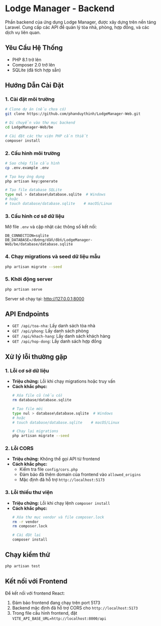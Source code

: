 # Lodge Manager - Backend

Phần backend của ứng dụng Lodge Manager, được xây dựng trên nền tảng Laravel. Cung cấp các API để quản lý tòa nhà, phòng, hợp đồng, và các dịch vụ liên quan.

## Yêu Cầu Hệ Thống

- PHP 8.1 trở lên
- Composer 2.0 trở lên
- SQLite (đã tích hợp sẵn)

## Hướng Dẫn Cài Đặt

### 1. Cài đặt môi trường

```bash
# Clone dự án (nếu chưa có)
git clone https://github.com/phanduythinh/LodgeManager-Web.git

# Di chuyển vào thư mục backend
cd LodgeManager-Web/be

# Cài đặt các thư viện PHP cần thiết
composer install
```

### 2. Cấu hình môi trường

```bash
# Sao chép file cấu hình
cp .env.example .env

# Tạo key ứng dụng
php artisan key:generate

# Tạo file database SQLite
type nul > database\database.sqlite  # Windows
# hoặc
# touch database/database.sqlite    # macOS/Linux
```

### 3. Cấu hình cơ sở dữ liệu

Mở file `.env` và cập nhật các thông số kết nối:

```
DB_CONNECTION=sqlite
DB_DATABASE=/đường/dẫn/đến/LodgeManager-Web/be/database/database.sqlite
```

### 4. Chạy migrations và seed dữ liệu mẫu

```bash
php artisan migrate --seed
```

### 5. Khởi động server

```bash
php artisan serve
```

Server sẽ chạy tại: http://127.0.0.1:8000

## API Endpoints

- `GET /api/toa-nha`: Lấy danh sách tòa nhà
- `GET /api/phong`: Lấy danh sách phòng
- `GET /api/khach-hang`: Lấy danh sách khách hàng
- `GET /api/hop-dong`: Lấy danh sách hợp đồng

## Xử lý lỗi thường gặp

### 1. Lỗi cơ sở dữ liệu
- **Triệu chứng:** Lỗi khi chạy migrations hoặc truy vấn
- **Cách khắc phục:**
  ```bash
  # Xóa file cũ (nếu có)
  rm database/database.sqlite
  
  # Tạo file mới
  type nul > database\database.sqlite  # Windows
  # hoặc
  # touch database/database.sqlite    # macOS/Linux
  
  # Chạy lại migrations
  php artisan migrate --seed
  ```

### 2. Lỗi CORS
- **Triệu chứng:** Không thể gọi API từ frontend
- **Cách khắc phục:**
  - Kiểm tra file `config/cors.php`
  - Đảm bảo đã thêm domain của frontend vào `allowed_origins`
  - Mặc định đã hỗ trợ `http://localhost:5173`

### 3. Lỗi thiếu thư viện
- **Triệu chứng:** Lỗi khi chạy lệnh `composer install`
- **Cách khắc phục:**
  ```bash
  # Xóa thư mục vendor và file composer.lock
  rm -r vendor
  rm composer.lock
  
  # Cài đặt lại
  composer install
  ```

## Chạy kiểm thử

```bash
php artisan test
```

## Kết nối với Frontend

Để kết nối với frontend React:
1. Đảm bảo frontend đang chạy trên port 5173
2. Backend mặc định đã hỗ trợ CORS cho `http://localhost:5173`
3. Trong file cấu hình frontend, đặt `VITE_API_BASE_URL=http://localhost:8000/api`
